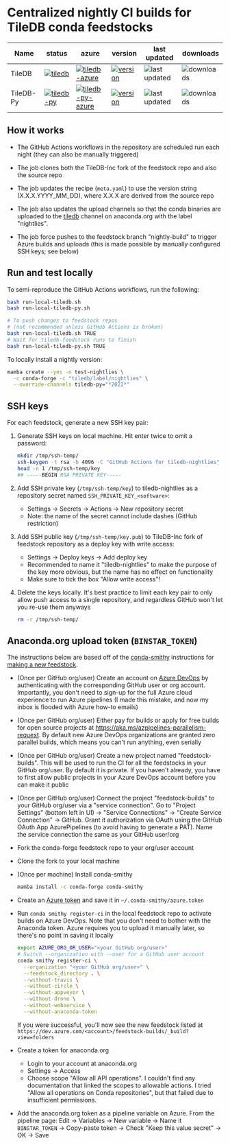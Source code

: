 # Centralized nightly CI builds for TileDB conda feedstocks

| Name      | status                                                                                                                                                                                                   | azure                                                                                                                                                                                                                            | version                                                                                                       | last updated                                                                          | downloads                                                                |
|-----------|----------------------------------------------------------------------------------------------------------------------------------------------------------------------------------------------------------|----------------------------------------------------------------------------------------------------------------------------------------------------------------------------------------------------------------------------------|---------------------------------------------------------------------------------------------------------------|---------------------------------------------------------------------------------------|--------------------------------------------------------------------------|
| TileDB    | [![tiledb](https://github.com/TileDB-Inc/conda-forge-nightly-controller/workflows/tiledb/badge.svg)](https://github.com/TileDB-Inc/conda-forge-nightly-controller/actions/workflows/tiledb.yml)          | [![tiledb-azure](https://dev.azure.com/TileDB-Inc/CI/_apis/build/status/tiledbfeedstock_CI?branchName=nightly-build)](https://dev.azure.com/TileDB-Inc/CI/_build/latest?definitionId=4&branchName=nightly-build)                 | [![version](https://anaconda.org/tiledb/tiledb/badges/version.svg)](https://anaconda.org/tiledb/tiledb)       | ![last updated](https://anaconda.org/tiledb/tiledb/badges/latest_release_date.svg)    | ![downloads](https://anaconda.org/tiledb/tiledb/badges/downloads.svg)    |
| TileDB-Py | [![tiledb-py](https://github.com/TileDB-Inc/conda-forge-nightly-controller/workflows/tiledb-py/badge.svg)](https://github.com/TileDB-Inc/conda-forge-nightly-controller/actions/workflows/tiledb-py.yml) | [![tiledb-py-azure](https://dev.azure.com/TileDB-Inc/CI/_apis/build/status/TileDB-Py%20Feedstock%20Testing?branchName=nightly-build)](https://dev.azure.com/TileDB-Inc/CI/_build/latest?definitionId=5&branchName=nightly-build) | [![version](https://anaconda.org/tiledb/tiledb-py/badges/version.svg)](https://anaconda.org/tiledb/tiledb-py) | ![last updated](https://anaconda.org/tiledb/tiledb-py/badges/latest_release_date.svg) | ![downloads](https://anaconda.org/tiledb/tiledb-py/badges/downloads.svg) |

## How it works

* The GitHub Actions workflows in the repository are scheduled run each night
  (they can also be manually triggered)

* The job clones both the TileDB-Inc fork of the feedstock repo and also the
  source repo

* The job updates the recipe (`meta.yaml`) to use the version string
  (X.X.X.YYYY_MM_DD), where X.X.X are derived from the source repo

* The job also updates the upload channels so that the conda binaries are
  uploaded to the [tiledb][anaconda.org-tiledb] channel on anaconda.org with the label "nightlies".

    [anaconda.org-tiledb]: https://anaconda.org/tiledb/tiledb/files?version=&channel=nightlies

* The job force pushes to the feedstock branch "nightly-build" to trigger Azure
  builds and uploads (this is made possible by manually configured SSH keys; see
  below)

## Run and test locally

To semi-reproduce the GitHub Actions workflows, run the following:

```sh
bash run-local-tiledb.sh
bash run-local-tiledb-py.sh

# To push changes to feedstock repos
# (not recommended unless GitHub Actions is broken)
bash run-local-tiledb.sh TRUE
# Wait for tiledb-feedstock runs to finish
bash run-local-tiledb-py.sh TRUE
```

To locally install a nightly version:

```sh
mamba create --yes -n test-nightlies \
  -c conda-forge -c "tiledb/label/nightlies" \
  --override-channels tiledb-py="*2022*"
```

## SSH keys

For each feedstock, generate a new SSH key pair:

1. Generate SSH keys on local machine. Hit enter twice to omit a password:

    ```sh
    mkdir /tmp/ssh-temp/
    ssh-keygen -t rsa -b 4096 -C "GitHub Actions for tiledb-nightlies" -f /tmp/ssh-temp/key
    head -n 1 /tmp/ssh-temp/key
    ## -----BEGIN RSA PRIVATE KEY-----
    ```

2. Add SSH private key (`/tmp/ssh-temp/key`) to tiledb-nightlies as a repository secret named
   `SSH_PRIVATE_KEY_<software>`:
    * Settings -> Secrets -> Actions -> New repository secret
    * Note: the name of the secret cannot include dashes (GitHub restriction)

3. Add SSH public key (`/tmp/ssh-temp/key.pub`) to TileDB-Inc fork of feedstock
   repository as a deploy key with write access:
    * Settings -> Deploy keys -> Add deploy key
    * Recommended to name it "tiledb-nightlies" to make the purpose of the key
      more obvious, but the name has no effect on functionality
    * Make sure to tick the box "Allow write access"!

4. Delete the keys locally. It's best practice to limit each key pair to only
   allow push access to a single repository, and regardless GitHub won't let you
   re-use them anyways

   ```sh
   rm -r /tmp/ssh-temp/
   ```

## Anaconda.org upload token (`BINSTAR_TOKEN`)

The instructions below are based off of the [conda-smithy][] instructions for
[making a new feedstock][making-a-new-feedstock].

[conda-smithy]: https://github.com/conda-forge/conda-smithy
[making-a-new-feedstock]: https://github.com/conda-forge/conda-smithy#making-a-new-feedstock

* (Once per GitHub org/user) Create an account on [Azure DevOps][azure]
  by authenticating with the corresponding GitHub user or org account.
  Importantly, you don't need to sign-up for the full Azure cloud experience to
  run Azure pipelines (I made this mistake, and now my inbox is flooded with
  Azure how-to emails)

    [azure]: https://dev.azure.com/

* (Once per GitHub org/user) Either pay for builds or apply for free builds for
  open source projects at https://aka.ms/azpipelines-parallelism-request. By
  default new Azure DevOps organizations are granted zero parallel builds, which
  means you can't run anything, even serially

* (Once per GitHub org/user) Create a new project named "feedstock-builds". This
  will be used to run the CI for all the feedstocks in your GitHub org/user. By
  default it is private. If you haven't already, you have to first allow public
  projects in your Azure DevOps account before you can make it public

* (Once per GitHub org/user) Connect the project "feedstock-builds" to your
  GitHub org/user via a "service connection". Go to "Project Settings" (bottom
  left in UI) -> "Service Connections" -> "Create Service Connection" -> GitHub.
  Grant it authorization via OAuth using the GitHub OAuth App AzurePipelines (to
  avoid having to generate a PAT). Name the service connection the same as your
  GitHub user/org

* Fork the conda-forge feedstock repo to your org/user account

* Clone the fork to your local machine

* (Once per machine) Install conda-smithy

    ```sh
    mamba install -c conda-forge conda-smithy
    ```

* Create an [Azure token][azure-token] and save it in
  `~/.conda-smithy/azure.token`

  [azure-token]: https://dev.azure.com/conda-forge/_usersSettings/tokens

* Run `conda smithy register-ci` in the local feedstock repo to activate builds
  on Azure DevOps. Note that you don't need to bother with the Anaconda token.
  Azure requires you to upload it manually later, so there's no point in saving
  it locally

    ```sh
    export AZURE_ORG_OR_USER="<your GitHub org/user>"
    # Switch --organization with --user for a GitHub user account
    conda smithy register-ci \
      --organization "<your GitHub org/user>" \
      --feedstock_directory . \
      --without-travis \
      --without-circle \
      --without-appveyor \
      --without-drone \
      --without-webservice \
      --without-anaconda-token
    ```

    If you were successful, you'll now see the new feedstock listed at `https://dev.azure.com/<account>/feedstock-builds/_build?view=folders`

* Create a token for anaconda.org
  * Login to your account at anaconda.org
  * Settings -> Access
  * Choose scope "Allow all API operations". I couldn't find any documentation
    that linked the scopes to allowable actions. I tried "Allow all operations
    on Conda repositories", but that failed due to insufficient permissions.

* Add the anaconda.org token as a pipeline variable on Azure. From the pipeline
  page: Edit -> Variables -> New variable -> Name it `BINSTAR_TOKEN` ->
  Copy-paste token -> Check "Keep this value secret" -> OK -> Save
